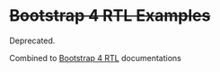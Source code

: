 # ~~Bootstrap 4 RTL Examples~~
Deprecated.

Combined to [Bootstrap 4 RTL](https://github.com/PerseusTheGreat/bootstrap-4-rtl) documentations